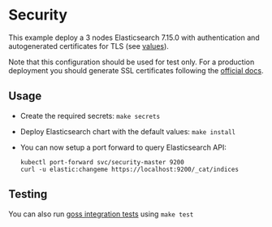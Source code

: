 # Security

This example deploy a 3 nodes Elasticsearch 7.15.0 with authentication and
autogenerated certificates for TLS (see [values][]).

Note that this configuration should be used for test only. For a production
deployment you should generate SSL certificates following the [official docs][].

## Usage

* Create the required secrets: `make secrets`

* Deploy Elasticsearch chart with the default values: `make install`

* You can now setup a port forward to query Elasticsearch API:

  ```
  kubectl port-forward svc/security-master 9200
  curl -u elastic:changeme https://localhost:9200/_cat/indices
  ```

## Testing

You can also run [goss integration tests][] using `make test`


[goss integration tests]: https://github.com/elastic/helm-charts/tree/7.15/elasticsearch/examples/security/test/goss.yaml
[official docs]: https://www.elastic.co/guide/en/elasticsearch/reference/7.15/configuring-tls.html#node-certificates
[values]: https://github.com/elastic/helm-charts/tree/7.15/elasticsearch/examples/security/values.yaml
